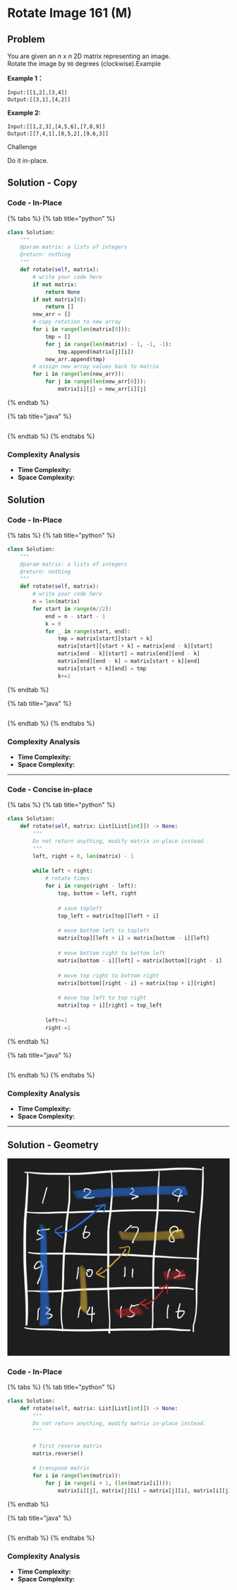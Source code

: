 # Rotate Image 161 (M)

## Problem

You are given an _n_ x _n_ 2D matrix representing an image.\
Rotate the image by `90` degrees (clockwise).Example

**Example 1：**

```
Input:[[1,2],[3,4]]
Output:[[3,1],[4,2]]
```

**Example 2:**

```
Input:[[1,2,3],[4,5,6],[7,8,9]]
Output:[[7,4,1],[8,5,2],[9,6,3]]
```

Challenge

Do it in-place.



## Solution - Copy

### Code - In-Place

{% tabs %}
{% tab title="python" %}
```python
class Solution:
    """
    @param matrix: a lists of integers
    @return: nothing
    """
    def rotate(self, matrix):
        # write your code here
        if not matrix:
            return None
        if not matrix[0]:
            return []
        new_arr = []
        # copy rotation to new array
        for i in range(len(matrix[0])):
            tmp = []
            for j in range(len(matrix) - 1, -1, -1):
                tmp.append(matrix[j][i])
            new_arr.append(tmp)
        # assign new array values back to matrix
        for i in range(len(new_arr)):
            for j in range(len(new_arr[0])):
                matrix[i][j] = new_arr[i][j]
```
{% endtab %}

{% tab title="java" %}
```
```
{% endtab %}
{% endtabs %}

### Complexity Analysis

* **Time Complexity:**
* **Space Complexity:**

## Solution&#x20;

### Code - In-Place

{% tabs %}
{% tab title="python" %}
```python
class Solution:
    """
    @param matrix: a lists of integers
    @return: nothing
    """
    def rotate(self, matrix):
        # write your code here
        n = len(matrix)
        for start in range(n//2):
            end = n - start - 1
            k = 0
            for _ in range(start, end):
                tmp = matrix[start][start + k]
                matrix[start][start + k] = matrix[end - k][start]
                matrix[end - k][start] = matrix[end][end - k]
                matrix[end][end - k] = matrix[start + k][end]
                matrix[start + k][end] = tmp
                k+=1
```
{% endtab %}

{% tab title="java" %}
```
```
{% endtab %}
{% endtabs %}

### Complexity Analysis

* **Time Complexity:**
* **Space Complexity:**

****

### Code -  Concise in-place

{% tabs %}
{% tab title="python" %}
```python
class Solution:
    def rotate(self, matrix: List[List[int]]) -> None:
        """
        Do not return anything, modify matrix in-place instead.
        """
        left, right = 0, len(matrix) - 1
        
        while left < right:
            # rotate times
            for i in range(right - left):
                top, bottom = left, right
                
                # save topleft
                top_left = matrix[top][left + i]
                
                # move bottom left to topleft
                matrix[top][left + i] = matrix[bottom - i][left]
                
                # move bottom right to bottom left
                matrix[bottom - i][left] = matrix[bottom][right - i]
                
                # move top right to bottom right
                matrix[bottom][right - i] = matrix[top + i][right]
                
                # move top left to top right
                matrix[top + i][right] = top_left
                
            left+=1
            right-=1
```
{% endtab %}

{% tab title="java" %}
```
```
{% endtab %}
{% endtabs %}

### Complexity Analysis

* **Time Complexity:**
* **Space Complexity:**

****

## Solution - Geometry

![](<../../../.gitbook/assets/Screen Shot 2022-02-04 at 8.10.17 PM.png>)

### Code - In-Place

{% tabs %}
{% tab title="python" %}
```python
class Solution:
    def rotate(self, matrix: List[List[int]]) -> None:
        """
        Do not return anything, modify matrix in-place instead.
        """
        
        # first reverse matrix 
        matrix.reverse()
        
        # transpose matrix
        for i in range(len(matrix)):
            for j in range(i + 1, (len(matrix[i]))):
                matrix[i][j], matrix[j][i] = matrix[j][i], matrix[i][j]
```
{% endtab %}

{% tab title="java" %}
```
```
{% endtab %}
{% endtabs %}

### Complexity Analysis

* **Time Complexity:**
* **Space Complexity:**
